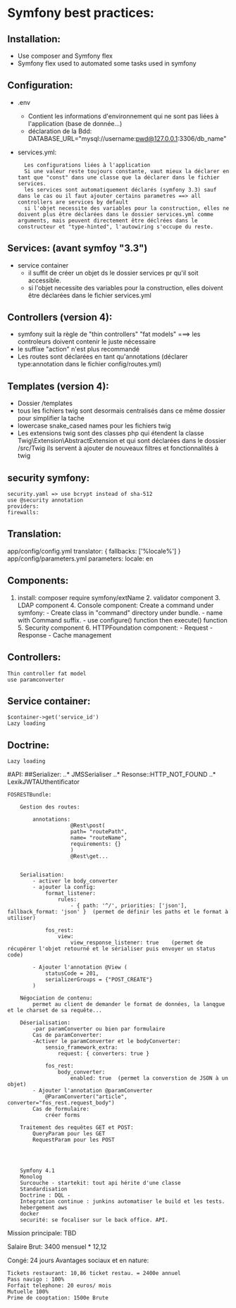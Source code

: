Symfony best practices:
====

## Installation:
* Use composer and Symfony flex
* Symfony flex used to automated some tasks used in symfony


## Configuration:
* .env
    - Contient les informations d'environnement qui ne sont pas liées à l'application (base de donnée...)
    - déclaration de la Bdd: DATABASE_URL="mysql://username:pwd@127.0.0.1:3306/db_name"

* services.yml:

		Les configurations liées à l'application
		Si une valeur reste toujours constante, vaut mieux la déclarer en tant que "const" dans une classe que la déclarer dans le fichier services.
		les services sont automatiquement déclarés (symfony 3.3) sauf dans le cas ou il faut ajouter certains parametres ==> all controllers are services by default
		si l'objet necessite des variables pour la construction, elles ne doivent plus être déclarées dans le dossier services.yml comme arguments, mais peuvent directement être déclrées dans le constructeur et "type-hinted", l'autowiring s'occupe du reste.


## Services: (avant symfoy "3.3")
* service container
  * il suffit de créer un objet ds le dossier services pr qu'il soit accessible.
  * si l'objet necessite des variables pour la construction, elles doivent être déclarées dans le fichier services.yml

## Controllers (version 4):
* symfony suit la règle de "thin controllers" "fat models" ===> les controleurs doivent contenir le juste nécessaire
* le suffixe "action" n'est plus recommandé
* Les routes sont déclarées en tant qu'annotations (déclarer type:annotation dans le fichier config/routes.yml)

## Templates (version 4):

* Dossier /templates
* tous les fichiers twig sont desormais centralisés dans ce même dossier pour simplifier la tache 
* lowercase snake_cased names pour les fichiers twig
* Les extensions twig sont des classes php qui étendent la classe Twig\Extension\AbstractExtension et qui sont déclarées dans le dossier /src/Twig  ils servent à ajouter de nouveaux filtres et fonctionnalités à twig

## security symfony:
 	security.yaml => use bcrypt instead of sha-512
 	use @security annotation
 	providers: 
 	firewalls:

## Translation:
 app/config/config.yml
  translator: { fallbacks: ['%locale%'] }
  app/config/parameters.yml
  	parameters:
    locale:     en

## Components:
1. install: composer require symfony/extName
	2. validator component
    3. LDAP component
	4. Console component:
	 	Create a command under symfony:
	 		- Create class in "command" directory under bundle.
	 		- name with Command suffix.
	 		- use configure() function then execute() function
	5. Security component
	6. HTTPFoundation component:
	 		- Request
	 		- Response
	 		- Cache management

## Controllers:
	Thin controller fat model
	use paramconverter 

## Service container:
	$container->get('service_id')
	Lazy loading
## Doctrine:
	Lazy loading	



#API:
##Serializer:
	..* JMSSerialiser
	..* Resonse::HTTP_NOT_FOUND
	..* LexikJWTAUthentificator

	FOSRESTBundle:

		Gestion des routes:

			annotations: 
						@Rest\post(
						path= "routePath",
						name= "routeName",
						requirements: {}
						)
						@Rest\get...


		Serialisation:
			- activer le body_converter
			- ajouter la config:
				format_listener:
				    rules:
				        - { path: '^/', priorities: ['json'], fallback_format: 'json' }  (permet de définir les paths et le format à utiliser)

				fos_rest:
				    view:
				        view_response_listener: true	(permet de récupérer l'objet retourné et le sérialiser puis envoyer un status code)

			- Ajouter l'annotation @View (
				statusCode = 201,
    		    serializerGroups = {"POST_CREATE"}
     		)

     	Négociation de contenu:
     		permet au client de demander le format de données, la lanqgue et le charset de sa requête...

     	Déserialisation:
     		-par paramConverter ou bien par formulaire
     		Cas de paramConverter:
     		-Activer le paramConverter et le bodyConverter:
     			sensio_framework_extra:
    				request: { converters: true }
    
				fos_rest:
				    body_converter:
				        enabled: true  (permet la converstion de JSON à un objet)
			- Ajouter l'annotation @paramConverter
				@ParamConverter("article", converter="fos_rest.request_body")
			Cas de formulaire:
				créer forms

		Traitement des requêtes GET et POST:
			QueryParam pour les GET
			RequestParam pour les POST




		Symfony 4.1
		Monolog
		Surcouche - startekit: tout api hérite d'une classe
		Standardisation
		Doctrine : DQL - 
		Integration continue : junkins automatiser le build et les tests.
		hebergement aws 
		docker 
		securité: se focaliser sur le back office. API.







Mission principale:
TBD

Salaire Brut: 
	3400 mensuel * 12,12
	

Congé:
24 jours
Avantages sociaux et en nature:

	Tickets restaurant: 10,86 ticket restau. = 2400e annuel
	Pass navigo : 100%
	Forfait telephone: 20 euros/ mois
	Mutuelle 100%
	Prime de cooptation: 1500e Brute